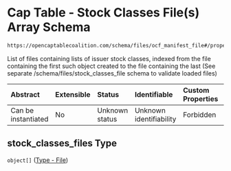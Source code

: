 # Cap Table - Stock Classes File(s) Array Schema

```txt
https://opencaptablecoalition.com/schema/files/ocf_manifest_file#/properties/stock_classes_files
```

List of files containing lists of issuer stock classes, indexed from the file containing the first such object created to the file containing the last (See separate /schema/files/stock_classes_file schema to validate loaded files)

| Abstract            | Extensible | Status         | Identifiable            | Custom Properties | Additional Properties | Access Restrictions | Defined In                                                                                            |
| :------------------ | :--------- | :------------- | :---------------------- | :---------------- | :-------------------- | :------------------ | :---------------------------------------------------------------------------------------------------- |
| Can be instantiated | No         | Unknown status | Unknown identifiability | Forbidden         | Allowed               | none                | [OCFManifestFile.schema.json*](../../schema/files/OCFManifestFile.schema.json "open original schema") |

## stock_classes_files Type

`object[]` ([Type - File](ocfmanifestfile-properties-cap-table---stock-plans-files-array-type---file.md))
